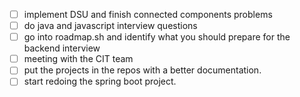 - [ ] implement DSU and finish connected components problems
- [ ] do java and javascript interview questions
- [ ] go into roadmap.sh and identify what you should prepare for the backend interview 
- [ ] meeting with the CIT team
- [ ] put the projects in the repos with a better documentation.
- [ ] start redoing the spring boot project.